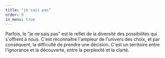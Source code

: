 ```yaml
---
title: "je sais pas"
order: 0
in_menu: true
---
```

Parfois, le "je ne sais pas" est le reflet de la diversité des possibilités qui s'offrent à nous. C'est reconnaître l'ampleur de l'univers des choix, et par conséquent, la difficulté de prendre une décision. C'est un territoire entre l'ignorance et la découverte, entre la perplexité et la clarté. 
